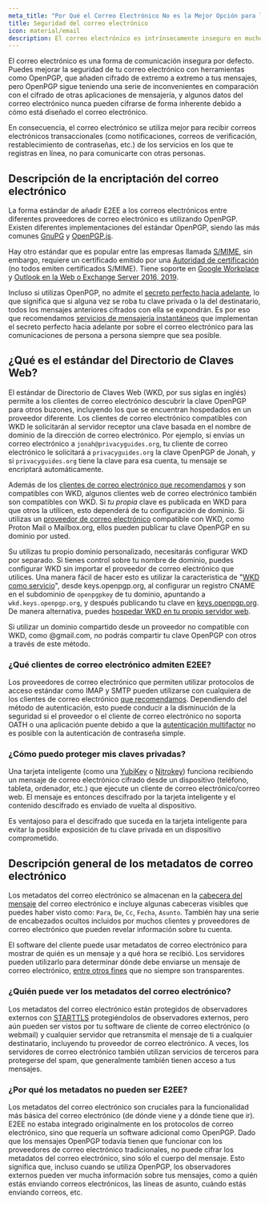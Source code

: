 ```yaml
---
meta_title: "Por Qué el Correo Electrónico No es la Mejor Opción para la Privacidad y la Seguridad - Privacy Guides"
title: Seguridad del correo electrónico
icon: material/email
description: El correo electrónico es intrínsecamente inseguro en muchos aspectos, y éstas son algunas de las razones por las que no es nuestra primera opción para las comunicaciones seguras.
---
```


El correo electrónico es una forma de comunicación insegura por defecto. Puedes mejorar la seguridad de tu correo electrónico con herramientas como OpenPGP, que añaden cifrado de extremo a extremo a tus mensajes, pero OpenPGP sigue teniendo una serie de inconvenientes en comparación con el cifrado de otras aplicaciones de mensajería, y algunos datos del correo electrónico nunca pueden cifrarse de forma inherente debido a cómo está diseñado el correo electrónico.

En consecuencia, el correo electrónico se utiliza mejor para recibir correos electrónicos transaccionales (como notificaciones, correos de verificación, restablecimiento de contraseñas, etc.) de los servicios en los que te registras en línea, no para comunicarte con otras personas.

## Descripción de la encriptación del correo electrónico

La forma estándar de añadir E2EE a los correos electrónicos entre diferentes proveedores de correo electrónico es utilizando OpenPGP. Existen diferentes implementaciones del estándar OpenPGP, siendo las más comunes [GnuPG](https://es.wikipedia.org/wiki/GNU_Privacy_Guard) y [OpenPGP.js](https://openpgpjs.org).

Hay otro estándar que es popular entre las empresas llamada [S/MIME](https://es.wikipedia.org/wiki/S/MIME), sin embargo, requiere un certificado emitido por una [Autoridad de certificación](https://es.wikipedia.org/wiki/Autoridad_de_certificaci%C3%B3n) (no todos emiten certificados S/MIME). Tiene soporte en [Google Workplace](https://support.google.com/a/topic/9061730) y [Outlook en la Web o Exchange Server 2016, 2019](https://support.office.com/article/encrypt-messages-by-using-s-mime-in-outlook-on-the-web-878c79fc-7088-4b39-966f-14512658f480).

Incluso si utilizas OpenPGP, no admite el [secreto perfecto hacia adelante](https://es.wikipedia.org/wiki/Perfect_forward_secrecy), lo que significa que si alguna vez se roba tu clave privada o la del destinatario, todos los mensajes anteriores cifrados con ella se expondrán. Es por eso que recomendamos [servicios de mensajería instantáneos](../real-time-communication.md) que implementan el secreto perfecto hacia adelante por sobre el correo electrónico para las comunicaciones de persona a persona siempre que sea posible.

## ¿Qué es el estándar del Directorio de Claves Web?

El estándar de Directorio de Claves Web (WKD, por sus siglas en inglés) permite a los clientes de correo electrónico descubrir la clave OpenPGP para otros buzones, incluyendo los que se encuentran hospedados en un proveedor diferente. Los clientes de correo electrónico compatibles con WKD le solicitarán al servidor receptor una clave basada en el nombre de dominio de la dirección de correo electrónico. Por ejemplo, si envías un correo electrónico a `jonah@privacyguides.org`, tu cliente de correo electrónico le solicitará a `privacyguides.org` la clave OpenPGP de Jonah, y si `privacyguides.org` tiene la clave para esa cuenta, tu mensaje se encriptará automáticamente.

Además de los [clientes de correo electrónico que recomendamos](../email-clients.md) y son compatibles con WKD, algunos clientes web de correo electrónico también son compatibles con WKD. Si *tu propia* clave es publicada en WKD para que otros la utilicen, esto dependerá de tu configuración de dominio. Si utilizas un [proveedor de correo electrónico](../email.md#openpgp-compatible-services) compatible con WKD, como Proton Mail o Mailbox.org, ellos pueden publicar tu clave OpenPGP en su dominio por usted.

Su utilizas tu propio dominio personalizado, necesitarás configurar WKD por separado. Si tienes control sobre tu nombre de dominio, puedes configurar WKD sin importar el proveedor de correo electrónico que utilices. Una manera fácil de hacer esto es utilizar la característica de "[WKD como servicio](https://keys.openpgp.org/about/usage#wkd-as-a-service)", desde keys.openpgp.org, al configurar un registro CNAME en el subdominio de `openpgpkey` de tu dominio, apuntando a `wkd.keys.openpgp.org`, y después publicando tu clave en [keys.openpgp.org](https://keys.openpgp.org). De manera alternativa, puedes [hospedar WKD en tu propio servidor web](https://wiki.gnupg.org/WKDHosting).

Si utilizar un dominio compartido desde un proveedor no compatible con WKD, como @gmail.com, no podrás compartir tu clave OpenPGP con otros a través de este método.

### ¿Qué clientes de correo electrónico admiten E2EE?

Los proveedores de correo electrónico que permiten utilizar protocolos de acceso estándar como IMAP y SMTP pueden utilizarse con cualquiera de los clientes de correo electrónico [que recomendamos](../email-clients.md). Dependiendo del método de autenticación, esto puede conducir a la disminución de la seguridad si el proveedor o el cliente de correo electrónico no soporta OATH o una aplicación puente debido a que la [autenticación multifactor](multi-factor-authentication.md) no es posible con la autenticación de contraseña simple.

### ¿Cómo puedo proteger mis claves privadas?

Una tarjeta inteligente (como una [YubiKey](https://support.yubico.com/hc/articles/360013790259-Using-Your-YubiKey-with-OpenPGP) o [Nitrokey](../security-keys.md#nitrokey)) funciona recibiendo un mensaje de correo electrónico cifrado desde un dispositivo (teléfono, tableta, ordenador, etc.) que ejecute un cliente de correo electrónico/correo web. El mensaje es entonces descifrado por la tarjeta inteligente y el contenido descifrado es enviado de vuelta al dispositivo.

Es ventajoso para el descifrado que suceda en la tarjeta inteligente para evitar la posible exposición de tu clave privada en un dispositivo comprometido.

## Descripción general de los metadatos de correo electrónico

Los metadatos del correo electrónico se almacenan en la [cabecera del mensaje](https://es.wikipedia.org/wiki/Correo_electr%C3%B3nico#Escritura_del_mensaje) del correo electrónico e incluye algunas cabeceras visibles que puedes haber visto como: `Para`, `De`, `Cc`, `Fecha`, `Asunto`. También hay una serie de encabezados ocultos incluidos por muchos clientes y proveedores de correo electrónico que pueden revelar información sobre tu cuenta.

El software del cliente puede usar metadatos de correo electrónico para mostrar de quién es un mensaje y a qué hora se recibió. Los servidores pueden utilizarlo para determinar dónde debe enviarse un mensaje de correo electrónico, [entre otros fines](https://es.wikipedia.org/wiki/Correo_electr%C3%B3nico#Escritura_del_mensaje) que no siempre son transparentes.

### ¿Quién puede ver los metadatos del correo electrónico?

Los metadatos del correo electrónico están protegidos de observadores externos con [STARTTLS](https://es.wikipedia.org/wiki/STARTTLS) protegiéndolos de observadores externos, pero aún pueden ser vistos por tu software de cliente de correo electrónico (o webmail) y cualquier servidor que retransmita el mensaje de ti a cualquier destinatario, incluyendo tu proveedor de correo electrónico. A veces, los servidores de correo electrónico también utilizan servicios de terceros para protegerse del spam, que generalmente también tienen acceso a tus mensajes.

### ¿Por qué los metadatos no pueden ser E2EE?

Los metadatos del correo electrónico son cruciales para la funcionalidad más básica del correo electrónico (de dónde viene y a dónde tiene que ir). E2EE no estaba integrado originalmente en los protocolos de correo electrónico, sino que requería un software adicional como OpenPGP. Dado que los mensajes OpenPGP todavía tienen que funcionar con los proveedores de correo electrónico tradicionales, no puede cifrar los metadatos del correo electrónico, sino sólo el cuerpo del mensaje. Esto significa que, incluso cuando se utiliza OpenPGP, los observadores externos pueden ver mucha información sobre tus mensajes, como a quién estás enviando correos electrónicos, las líneas de asunto, cuándo estás enviando correos, etc.

